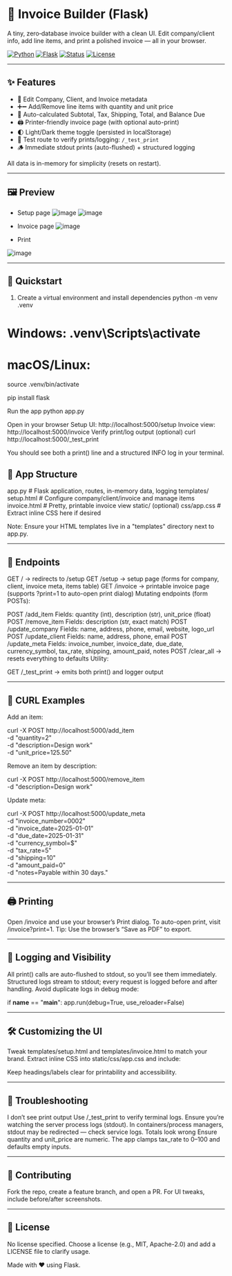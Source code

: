 # 🧾 Invoice Builder (Flask)

A tiny, zero‑database invoice builder with a clean UI. Edit company/client info, add line items, and print a polished invoice — all in your browser.

[![Python](https://img.shields.io/badge/Python-3.8%2B-3776AB?logo=python&logoColor=white)](https://www.python.org/)
[![Flask](https://img.shields.io/badge/Flask-2.x-000?logo=flask&logoColor=white)](https://flask.palletsprojects.com/)
[![Status](https://img.shields.io/badge/Status-Active-brightgreen?logo=dependabot)](#)
[![License](https://img.shields.io/badge/License-Choose%20one-informational)](#-license)

---

## ✨ Features

- 📝 Edit Company, Client, and Invoice metadata
- ➕➖ Add/Remove line items with quantity and unit price
- 🧮 Auto-calculated Subtotal, Tax, Shipping, Total, and Balance Due
- 🖨️ Printer-friendly invoice page (with optional auto-print)
- 🌓 Light/Dark theme toggle (persisted in localStorage)
- 🧪 Test route to verify prints/logging: `/_test_print`
- 🪵 Immediate stdout prints (auto-flushed) + structured logging

All data is in-memory for simplicity (resets on restart).

---
## 🖼️ Preview
- Setup page
![image](https://github.com/MdSaifAli063/Invoice-Builder/blob/ab7662e6134d92bd8ba35699b55182cc78efef49/Screenshot%202025-09-28%20014932.png)
![image](https://github.com/MdSaifAli063/Invoice-Builder/blob/238d832cc1c960989c85df9d95b3da47a2195522/Screenshot%202025-09-28%20015029.png)

- Invoice page
![image](https://github.com/MdSaifAli063/Invoice-Builder/blob/f9dcfa233030cb1ec12f62c2e00448636728f466/Screenshot%202025-09-28%20015143.png)

- Print
  
![image](https://github.com/MdSaifAli063/Invoice-Builder/blob/f07a5f7e06ebde857ed121fcc5d3b50ebc13e56b/Screenshot%202025-09-28%20020622.png)

---

## 🚀 Quickstart

1) Create a virtual environment and install dependencies
python -m venv .venv
# Windows: .venv\Scripts\activate
# macOS/Linux:
source .venv/bin/activate

pip install flask

Run the app
python app.py

Open in your browser
Setup UI: http://localhost:5000/setup
Invoice view: http://localhost:5000/invoice
Verify print/log output (optional)
curl http://localhost:5000/_test_print

You should see both a print() line and a structured INFO log in your terminal.

## 🧭 App Structure
app.py                 # Flask application, routes, in-memory data, logging
templates/
  setup.html           # Configure company/client/invoice and manage items
  invoice.html         # Pretty, printable invoice view
static/ (optional)
  css/app.css          # Extract inline CSS here if desired

Note: Ensure your HTML templates live in a "templates" directory next to app.py.

---

## 🔌 Endpoints

GET / → redirects to /setup
GET /setup → setup page (forms for company, client, invoice meta, items table)
GET /invoice → printable invoice page (supports ?print=1 to auto-open print dialog)
Mutating endpoints (form POSTs):

POST /add_item
Fields: quantity (int), description (str), unit_price (float)
POST /remove_item
Fields: description (str, exact match)
POST /update_company
Fields: name, address, phone, email, website, logo_url
POST /update_client
Fields: name, address, phone, email
POST /update_meta
Fields: invoice_number, invoice_date, due_date, currency_symbol, tax_rate, shipping, amount_paid, notes
POST /clear_all → resets everything to defaults
Utility:

GET /_test_print → emits both print() and logger output

---

## 🧪 CURL Examples
Add an item:

curl -X POST http://localhost:5000/add_item \
  -d "quantity=2" \
  -d "description=Design work" \
  -d "unit_price=125.50"

Remove an item by description:

curl -X POST http://localhost:5000/remove_item \
  -d "description=Design work"

Update meta:

curl -X POST http://localhost:5000/update_meta \
  -d "invoice_number=0002" \
  -d "invoice_date=2025-01-01" \
  -d "due_date=2025-01-31" \
  -d "currency_symbol=$" \
  -d "tax_rate=5" \
  -d "shipping=10" \
  -d "amount_paid=0" \
  -d "notes=Payable within 30 days."

---

## 🖨️ Printing

Open /invoice and use your browser’s Print dialog.
To auto-open print, visit /invoice?print=1.
Tip: Use the browser’s “Save as PDF” to export.

---

## 📜 Logging and Visibility

All print() calls are auto-flushed to stdout, so you’ll see them immediately.
Structured logs stream to stdout; every request is logged before and after handling.
Avoid duplicate logs in debug mode:

if __name__ == "__main__":
    app.run(debug=True, use_reloader=False)

---
## 🛠️ Customizing the UI
Tweak templates/setup.html and templates/invoice.html to match your brand.
Extract inline CSS into static/css/app.css and include:
<link rel="stylesheet" href="{{ url_for('static', filename='css/app.css') }}">

Keep headings/labels clear for printability and accessibility.

---

## 🧯 Troubleshooting
I don’t see print output
Use /_test_print to verify terminal logs.
Ensure you’re watching the server process logs (stdout).
In containers/process managers, stdout may be redirected — check service logs.
Totals look wrong
Ensure quantity and unit_price are numeric. The app clamps tax_rate to 0–100 and defaults empty inputs.

---

## 🤝 Contributing
Fork the repo, create a feature branch, and open a PR.
For UI tweaks, include before/after screenshots.

---

## 📄 License

No license specified. Choose a license (e.g., MIT, Apache-2.0) and add a LICENSE file to clarify usage.

Made with ❤️ using Flask.
